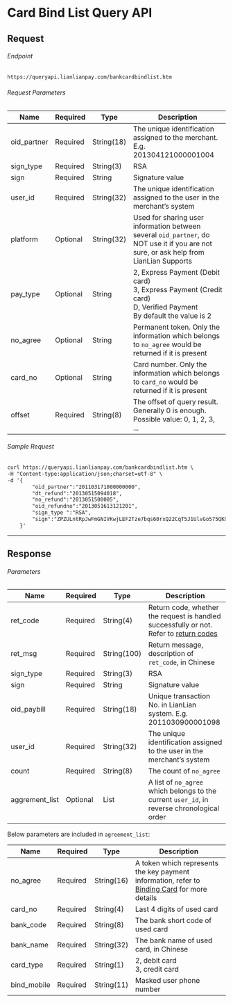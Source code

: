 # Card Bind List Query API

## Request

###### Endpoint

```html
https://queryapi.lianlianpay.com/bankcardbindlist.htm
```

###### Request Parameters

|Name|Required|Type|Description|
|---|---|---|---|
|oid_partner|Required|String(18)|The unique identification assigned to the merchant. E.g. 201304121000001004|
|sign_type|Required|String(3)|RSA |
|sign|Required|String|Signature value|
|user_id|Required|String(32)|The unique identification assigned to the user in the merchant’s system|
|platform|Optional|String(32)|Used for sharing user information between several ```oid_partner```, do NOT use it if you are not sure, or ask help from LianLian Supports|
|pay_type|Optional|String| 2, Express Payment (Debit card) <br> 3, Express Payment (Credit card) <br> D, Verified Payment <br> By default the value is 2 |
|no_agree|Optional|String| Permanent token. Only the information which belongs to ```no_agree``` would be returned if it is present |
|card_no|Optional|String| Card number. Only the information which belongs to ```card_no``` would be returned if it is present |
|offset|Required|String(8)| The offset of query result. Generally 0 is enough. Possible value: 0, 1, 2, 3, ... |

###### Sample Request

```html
curl https://queryapi.lianlianpay.com/bankcardbindlist.htm \
-H "Content-type:application/json;charset=utf-8" \
-d '{
        "oid_partner":"201103171000000000",
        "dt_refund":"20130515094018",
        "no_refund":"2013051500005",
        "oid_refundno":"2013051613121201",
        "sign_type ":"RSA",
        "sign":"ZPZULntRpJwFmGNIVKwjLEF2Tze7bqs60rxQ22CqT5J1UlvGo575QK9z/+p+7E9cOoRoWzqR6xHZ6WVv3dloyGKDR0btvrdqPgUAoeaX/YOWzTh00vwcQ+HBtXE+vPTfAqjCTxiiSJEOY7ATCF1q7iP3sfQxhS0nDUug1LP3OLk="
    }'
```

***

## Response

###### Parameters

|Name|Required|Type|Description|
|---|---|---|---|
|ret_code|Required|String(4)|Return code, whether the request is handled successfully or not. Refer to [return codes](return_code.md)|
|ret_msg|Required|String(100)|Return message, description of ```ret_code```, in Chinese |
|sign_type|Required|String(3)|RSA |
|sign|Required|String|Signature value|
|oid_paybill|Required|String(18)|Unique transaction No. in LianLian system. E.g. 2011030900001098|
|user_id|Required|String(32)|The unique identification assigned to the user in the merchant’s system|
|count|Required|String(8)|The count of ```no_agree``` |
|aggrement_list|Optional|List| A list of ```no_agree``` which belongs to the current ```user_id```, in reverse chronological order |

Below parameters are included in ```agreement_list```:

|Name|Required|Type|Description|
|---|---|---|---|
|no_agree|Required|String(16)| A token which represents the key payment information, refer to [Binding Card](easypay.md) for more details |
|card_no|Required|String(4)| Last 4 digits of used card |
|bank_code|Required|String(8) | The bank short code of used card |
|bank_name|Required|String(32)| The bank name of used card, in Chinese|
|card_type|Required|String(1) | 2, debit card <br> 3, credit card|
|bind_mobile|Required|String(11)| Masked user phone number |
